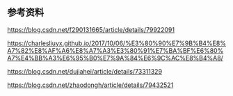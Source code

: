 ## 参考资料

https://blog.csdn.net/f290131665/article/details/79922091

https://charlesliuyx.github.io/2017/10/06/%E3%80%90%E7%9B%B4%E8%A7%82%E8%AF%A6%E8%A7%A3%E3%80%91%E7%BA%BF%E6%80%A7%E4%BB%A3%E6%95%B0%E7%9A%84%E6%9C%AC%E8%B4%A8/

https://blog.csdn.net/dujiahei/article/details/73311329

https://blog.csdn.net/zhaodongh/article/details/79432521